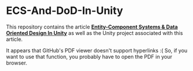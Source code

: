 # ECS-And-DoD-In-Unity
This repository contains the article [**Entity-Component Systems & Data Oriented Design
In Unity**](https://github.com/LifeIsGoodMI/ECS-And-DoD-In-Unity/blob/master/ECS_DoD_Unity.pdf)  as well as the Unity project associated with this article.

It appears that GitHub's PDF viewer doesn't support hyperlinks :( So, if you want to use that function, you probably have to open the PDF in your browser.
